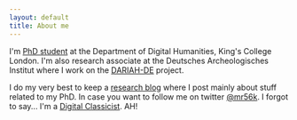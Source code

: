 ```yaml
---
layout: default
title: About me
---
```

I'm [PhD student](http://www.kcl.ac.uk/artshums/depts/ddh/people/students/romanello/) at the Department of Digital Humanities, King's College London.
I'm also research associate at the Deutsches Archeologisches Institut where I work on the [DARIAH-DE](http://de.dariah.eu/) project.

I do my very best to keep a [research blog](http://c4tc.wordpress.com/) where I post mainly about stuff related to my PhD.
In case you want to follow me on twitter [@mr56k](http://twitter.com/#!/mr56k).
I forgot to say... I'm a [Digital Classicist](http://wiki.digitalclassicist.org/User:MatteoRomanello).
AH!